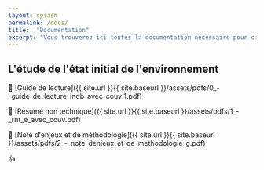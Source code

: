 ```yaml
---
layout: splash
permalink: /docs/
title:  "Documentation"
excerpt: "Vous trouverez ici toutes la documentation nécessaire pour connaître le projet."
---
```


## L'étude de l'état initial de l'environnement

:file_folder: [Guide de lecture]({{ site.url }}{{ site.baseurl }}/assets/pdfs/0_-_guide_de_lecture_indb_avec_couv_1.pdf)

:file_folder: [Résumé non technique]({{ site.url }}{{ site.baseurl }}/assets/pdfs/1_-_rnt_e_avec_couv.pdf)

:file_folder: [Note d'enjeux et de méthodologie]({{ site.url }}{{ site.baseurl }}/assets/pdfs/2_-_note_denjeux_et_de_methodologie_g.pdf)

:+1: